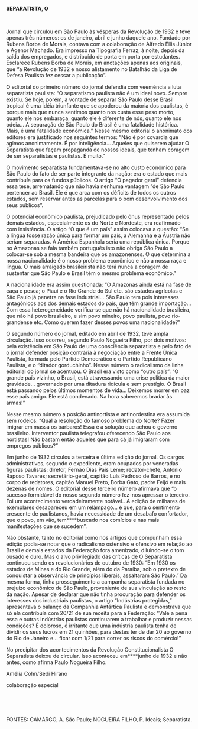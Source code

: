 **SEPARATISTA, O**

 

Jornal que circulou em São Paulo às vésperas da Revolução de 1932 e teve
apenas três números: os de janeiro, abril e junho daquele ano. Fundado
por Rubens Borba de Morais, contava com a colaboração de Alfredo Ellis
Júnior e Agenor Machado. Era impresso na Tipografia Ferraz, à noite,
depois da saída dos empregados, e distribuído de porta em porta por
estudantes. Esclarece Rubens Borba de Morais, em anotações apenas aos
originais, que “a Revolução de 1932 e nosso alistamento no Batalhão da
Liga de Defesa Paulista fez cessar a publicação”.

O editorial do primeiro número do jornal defendia com veemência a luta
separatista paulista: “O separatismo paulista não é um ideal novo.
Sempre existiu. Se hoje, porém, a vontade de separar São Paulo desse
Brasil tropical é uma idéia triunfante que se apoderou da maioria dos
paulistas, é porque mais que nunca sentimos quanto nos custa esse peso
morto, quanto ele nos embaraça, quanto ele é diferente de nós, quanto
ele nos odeia... A separação de São Paulo do Brasil é uma fatalidade
histórica. Mais, é uma fatalidade econômica.” Nesse mesmo editorial o
anonimato dos editores era justificado nos seguintes termos: “Não é por
covardia que agimos anonimamente. É por inteligência... Aqueles que
quiserem ajudar O Separatista que façam propaganda de nossos ideais, que
tenham coragem de ser separatistas e paulistas. É muito.”

O movimento separatista fundamentava-se no alto custo econômico para São
Paulo do fato de ser parte integrante da nação: era o estado que mais
contribuía para os fundos públicos. O artigo “O pagador geral” defendia
essa tese, arrematando que não havia nenhuma vantagem “de São Paulo
pertencer ao Brasil. Ele é que arca com os déficits de todos os outros
estados, sem reservar antes as parcelas para o bom desenvolvimento dos
seus públicos”.

O potencial econômico paulista, prejudicado pelo ônus representado pelos
demais estados, especialmente os do Norte e Nordeste, era reafirmado com
insistência. O artigo “O que é um país” assim colocava a questão: “Se a
língua fosse razão única para formar um país, a Alemanha e a Áustria não
seriam separadas. A América Espanhola seria uma república única. Porque
no Amazonas se fala também português isto não obriga São Paulo a
colocar-se sob a mesma bandeira que os amazonenses. O que determina a
nossa nacionalidade é o nosso problema econômico e não a nossa raça e
língua. O mais arraigado brasileirista não terá nunca a coragem de
sustentar que São Paulo e Brasil têm o mesmo problema econômico.”

A nacionalidade era assim questionada: “O Amazonas ainda está na fase de
caça e pesca; o Piauí e o Rio Grande do Sul etc. são estados agrícolas e
São Paulo já penetra na fase industrial... São Paulo tem pois interesses
antagônicos aos dos demais estados do país, que têm grande importação...
Com essa heterogeneidade verifica-se que não há nacionalidade
brasileira, que não há povo brasileiro, e sim povo mineiro, povo
paulista, povo rio-grandense etc. Como querem fazer desses povos uma
nacionalidade?”

O segundo número do jornal, editado em abril de 1932, teve ampla
circulação. Isso ocorreu, segundo Paulo Nogueira Filho, por dois
motivos: pela existência em São Paulo de uma consciência separatista e
pelo fato de o jornal defender posição contrária à negociação entre a
Frente Única Paulista, formada pelo Partido Democrático e o Partido
Republicano Paulista, e o “ditador gorduchinho”. Nesse número o
radicalismo da linha editorial do jornal se acentuou. O Brasil era visto
como “outro país”: “O grande país vizinho, o Brasil, está atravessando
uma crise política da maior gravidade... governado por uma ditadura
ridícula e sem prestígio. O Brasil está passando pelos últimos momentos
de vida... Deixemos morrer em paz esse país amigo. Ele está condenado.
Na hora saberemos bradar às armas!”

Nesse mesmo número a posição antinortista e antinordestina era assumida
sem rodeios: “Qual a resolução do famoso problema do Norte? Fazer
imigrar em massa os bárbaros! Essa é a solução que achou o governo
brasileiro. Interventor paulista telegrafou oferecendo São Paulo aos
nortistas! Não bastam então aqueles que para cá já imigraram com
empregos públicos?”

Em junho de 1932 circulou a terceira e última edição do jornal. Os
cargos administrativos, segundo o expediente, eram ocupados por
veneradas figuras paulistas: diretor, Fernão Dias Pais Leme;
redator-chefe, Antônio Raposo Tavares; secretário-geral, capitão Luís
Pedroso de Barros, e no corpo de redatores, capitão Manuel Preto, Borba
Gato, padre Feijó e mais dezenas de nomes. O editorial desse terceiro
número afirmava que “o sucesso formidável do nosso segundo número
fez-nos apressar o terceiro. Foi um acontecimento verdadeiramente
notável.. A edição de milhares de exemplares desapareceu em um
relâmpago... é que, para o sentimento crescente de paulistanos, havia
necessidade de um desabafo confortador, que o povo, em vão,
tem****buscado nos comícios e nas mais manifestações que se sucedem”.

Não obstante, tanto no editorial como nos artigos que compunham essa
edição podia-se notar que o radicalismo ostensivo e ofensivo em relação
ao Brasil e demais estados da Federação fora amenizado, diluindo-se o
tom ousado e duro. Mas o alvo privilegiado das críticas de O Separatista
continuou sendo os revolucionários de outubro de 1930: “Em 1930 os
estados de Minas e do Rio Grande, além do da Paraíba, sob o pretexto de
conquistar a observância de princípios liberais, assaltaram São Paulo.”
Da mesma forma, tinha prosseguimento a campanha separatista fundada no
prejuízo econômico de São Paulo, proveniente de sua vinculação ao resto
da nação. Apesar de declarar que não tinha procuração para defender os
interesses dos industriais paulistas, o artigo “Indústrias protegidas,”
apresentava o balanço da Companhia Antártica Paulista e demonstrava que
só ela contribuía com 20/21 de sua receita para a Federação: “Vale a
pena essa e outras indústrias paulistas continuarem a trabalhar e
produzir nessas condições? É doloroso, é irritante que uma indústria
paulista tenha de dividir os seus lucros em 21 quinhões, para destes ter
de dar 20 ao governo do Rio de Janeiro e... ficar com 1/21 para correr
os riscos do comércio!”

No precipitar dos acontecimentos da Revolução Constitucionalista O
Separatista deixou de circular. Isso aconteceu em****junho de 1932 e não
antes, como afirma Paulo Nogueira Filho.

Amélia Cohn/Sedi Hirano

colaboração especial

 

 

FONTES: CAMARGO, A. São Paulo; NOGUEIRA FILHO, P. Ideais; Separatista.

 
